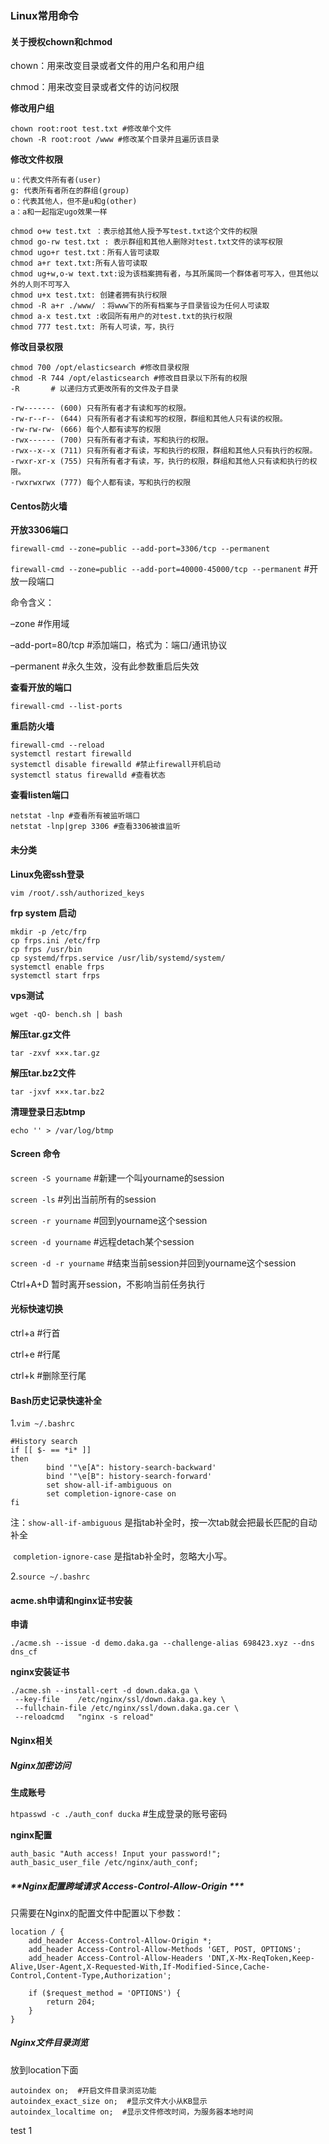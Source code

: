 ### Linux常用命令

#### 关于授权chown和chmod

chown：用来改变目录或者文件的用户名和用户组

chmod：用来改变目录或者文件的访问权限

**修改用户组**

```
chown root:root test.txt #修改单个文件
chown -R root:root /www #修改某个目录并且遍历该目录
```

**修改文件权限**

```
u：代表文件所有者(user) 
g: 代表所有者所在的群组(group) 
o：代表其他人，但不是u和g(other)
a：a和一起指定ugo效果一样
```

```
chmod o+w test.txt ：表示给其他人授予写test.txt这个文件的权限
chmod go-rw test.txt : 表示群组和其他人删除对test.txt文件的读写权限
chmod ugo+r test.txt：所有人皆可读取
chmod a+r text.txt:所有人皆可读取
chmod ug+w,o-w text.txt:设为该档案拥有者，与其所属同一个群体者可写入，但其他以外的人则不可写入
chmod u+x test.txt: 创建者拥有执行权限 
chmod -R a+r ./www/ ：将www下的所有档案与子目录皆设为任何人可读取
chmod a-x test.txt :收回所有用户的对test.txt的执行权限
chmod 777 test.txt: 所有人可读，写，执行
```

**修改目录权限**

```
chmod 700 /opt/elasticsearch #修改目录权限 
chmod -R 744 /opt/elasticsearch #修改目目录以下所有的权限  
-R       # 以递归方式更改所有的文件及子目录
```

```
-rw------- (600) 只有所有者才有读和写的权限。 
-rw-r--r-- (644) 只有所有者才有读和写的权限，群组和其他人只有读的权限。 
-rw-rw-rw- (666) 每个人都有读写的权限 
-rwx------ (700) 只有所有者才有读，写和执行的权限。 
-rwx--x--x (711) 只有所有者才有读，写和执行的权限，群组和其他人只有执行的权限。 
-rwxr-xr-x (755) 只有所有者才有读，写，执行的权限，群组和其他人只有读和执行的权限。 
-rwxrwxrwx (777) 每个人都有读，写和执行的权限
```



#### Centos防火墙

**开放3306端口**

`firewall-cmd --zone=public --add-port=3306/tcp --permanent`

`firewall-cmd --zone=public --add-port=40000-45000/tcp --permanent` #开放一段端口

命令含义：

–zone #作用域

–add-port=80/tcp #添加端口，格式为：端口/通讯协议

–permanent #永久生效，没有此参数重启后失效

**查看开放的端口**

`firewall-cmd --list-ports`

**重启防火墙**

```
firewall-cmd --reload 
systemctl restart firewalld 
systemctl disable firewalld #禁止firewall开机启动
systemctl status firewalld #查看状态
```

**查看listen端口**

```
netstat -lnp #查看所有被监听端口
netstat -lnp|grep 3306 #查看3306被谁监听
```

#### 未分类

**Linux免密ssh登录**

`vim /root/.ssh/authorized_keys`

**frp system 启动**

```
mkdir -p /etc/frp
cp frps.ini /etc/frp
cp frps /usr/bin
cp systemd/frps.service /usr/lib/systemd/system/
systemctl enable frps
systemctl start frps
```

**vps测试**

`wget -qO- bench.sh | bash`

**解压tar.gz文件**

`tar -zxvf ×××.tar.gz`

**解压tar.bz2文件**

`tar -jxvf ×××.tar.bz2`

**清理登录日志btmp**

`echo '' > /var/log/btmp`

#### Screen 命令

`screen -S yourname` #新建一个叫yourname的session

`screen -ls` #列出当前所有的session

`screen -r yourname` #回到yourname这个session

`screen -d yourname` #远程detach某个session

`screen -d -r yourname` #结束当前session并回到yourname这个session

Ctrl+A+D 暂时离开session，不影响当前任务执行

#### 光标快速切换

ctrl+a #行首

ctrl+e #行尾

ctrl+k #删除至行尾

#### Bash历史记录快速补全

1.`vim ~/.bashrc`

```
#History search
if [[ $- == *i* ]]
then
        bind '"\e[A": history-search-backward'
        bind '"\e[B": history-search-forward'
        set show-all-if-ambiguous on
        set completion-ignore-case on
fi
```

注：`show-all-if-ambiguous` 是指tab补全时，按一次tab就会把最长匹配的自动补全

​		`completion-ignore-case` 是指tab补全时，忽略大小写。

2.`source ~/.bashrc`

#### acme.sh申请和nginx证书安装

**申请**

`./acme.sh --issue -d demo.daka.ga --challenge-alias 698423.xyz --dns dns_cf`

**nginx安装证书**

```
./acme.sh --install-cert -d down.daka.ga \
 --key-file    /etc/nginx/ssl/down.daka.ga.key \
 --fullchain-file /etc/nginx/ssl/down.daka.ga.cer \
 --reloadcmd   "nginx -s reload"
```

#### Nginx相关

##### **Nginx加密访问**

**生成账号**

`htpasswd -c ./auth_conf ducka` #生成登录的账号密码

**nginx配置**

```
auth_basic "Auth access! Input your password!";
auth_basic_user_file /etc/nginx/auth_conf;
```

##### **Nginx配置跨域请求 Access-Control-Allow-Origin ***

只需要在Nginx的配置文件中配置以下参数：

```
location / {  
    add_header Access-Control-Allow-Origin *;
    add_header Access-Control-Allow-Methods 'GET, POST, OPTIONS';
    add_header Access-Control-Allow-Headers 'DNT,X-Mx-ReqToken,Keep-Alive,User-Agent,X-Requested-With,If-Modified-Since,Cache-Control,Content-Type,Authorization';

    if ($request_method = 'OPTIONS') {
        return 204;
    }
} 
```

##### Nginx文件目录浏览

放到location下面

```
autoindex on;  #开启文件目录浏览功能
autoindex_exact_size on;  #显示文件大小从KB显示
autoindex_localtime on;  #显示文件修改时间，为服务器本地时间
```

test 1
